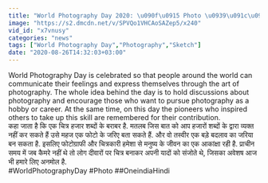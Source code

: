 ```yaml
---
title: "World Photography Day 2020: \u090f\u0915 Photo \u0939\u091c\u093e\u0930 \u0936\u092c\u094d\u0926\u094b\u0902 \u0915\u0947 \u092c\u0930\u093e\u092c\u0930 \u0915\u0948\u0938\u0947 \u0939\u094b\u0924\u093e \u0939\u0948 \u0938\u092e\u091d\u093f\u090f ? \u0935\u0928\u0907\u0902\u0921\u093f\u092f\u093e \u0939\u093f\u0902\u0926\u0940"
image: "https://s2.dmcdn.net/v/SPVQo1VHCAoSAZep5/x240"
vid_id: "x7vnusy"
categories: "news"
tags: ["World Photography Day","Photography","Sketch"]
date: "2020-08-26T14:32:03+03:00"
---
```

World Photography Day is celebrated so that people around the world can communicate their feelings and express themselves through the art of photography. The whole idea behind the day is to hold discussions about photography and encourage those who want to pursue photography as a hobby or career. At the same time, on this day the pioneers who inspired others to take up this skill are remembered for their contribution.   <br>कहा जाता है कि एक चित्र हजार शब्दों के बराबर है. मतलब जिस बात को आप हजारों शब्दों के द्वारा व्यक्त नहीं कर सकते हैं उसे महज एक फोटो के जरिए बता सकते हैं. और वो तस्वीर एक बड़े बदलाव का जरिया बन सकता है. इसलिए फोटोग्राफी और चित्रकारी हमेशा से मनुष्य के जीवन का एक आकांक्षा रही है. प्राचीन समय में जब कैमरे नहीं थे तो लोग दीवारों पर चित्र बनाकर अपनी यादों को संजोते थे, जिसका अवेशष आज भी हमारे लिए अनमोल है.   <br>#WorldPhotographyDay #Photo ##OneindiaHindi
